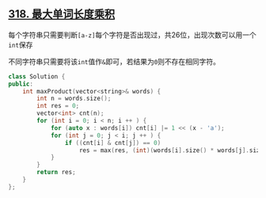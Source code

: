 ## [318. 最大单词长度乘积](https://leetcode.cn/problems/maximum-product-of-word-lengths/)

每个字符串只需要判断`[a-z]`每个字符是否出现过，共26位，出现次数可以用一个`int`保存

不同字符串只需要将该`int`值作`&`即可，若结果为`0`则不存在相同字符。

```cpp
class Solution {
public:
    int maxProduct(vector<string>& words) {
        int n = words.size();
        int res = 0;
        vector<int> cnt(n);
        for (int i = 0; i < n; i ++ ) {
            for (auto x : words[i]) cnt[i] |= 1 << (x - 'a');
            for (int j = 0; j < i; j ++ ) {
                if ((cnt[i] & cnt[j]) == 0)
                    res = max(res, (int)(words[i].size() * words[j].size()));
            }
        }
        return res;
    }
};
```


